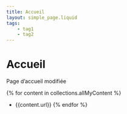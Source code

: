 ```yaml
---
title: Accueil
layout: simple_page.liquid
tags:
    - tag1
    - tag2
---
```

# Accueil

Page d’accueil modifiée

{% for content in collections.allMyContent %}
* {{content.url}}
{% endfor %}